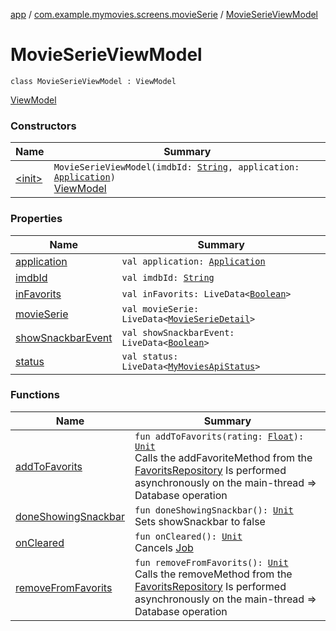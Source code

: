 [app](../../index.md) / [com.example.mymovies.screens.movieSerie](../index.md) / [MovieSerieViewModel](./index.md)

# MovieSerieViewModel

`class MovieSerieViewModel : ViewModel`

[ViewModel](#)

### Constructors

| Name | Summary |
|---|---|
| [&lt;init&gt;](-init-.md) | `MovieSerieViewModel(imdbId: `[`String`](https://kotlinlang.org/api/latest/jvm/stdlib/kotlin/-string/index.html)`, application: `[`Application`](https://developer.android.com/reference/android/app/Application.html)`)`<br>[ViewModel](#) |

### Properties

| Name | Summary |
|---|---|
| [application](application.md) | `val application: `[`Application`](https://developer.android.com/reference/android/app/Application.html) |
| [imdbId](imdb-id.md) | `val imdbId: `[`String`](https://kotlinlang.org/api/latest/jvm/stdlib/kotlin/-string/index.html) |
| [inFavorits](in-favorits.md) | `val inFavorits: LiveData<`[`Boolean`](https://kotlinlang.org/api/latest/jvm/stdlib/kotlin/-boolean/index.html)`>` |
| [movieSerie](movie-serie.md) | `val movieSerie: LiveData<`[`MovieSerieDetail`](../../com.example.mymovies.models/-movie-serie-detail/index.md)`>` |
| [showSnackbarEvent](show-snackbar-event.md) | `val showSnackbarEvent: LiveData<`[`Boolean`](https://kotlinlang.org/api/latest/jvm/stdlib/kotlin/-boolean/index.html)`>` |
| [status](status.md) | `val status: LiveData<`[`MyMoviesApiStatus`](../../com.example.mymovies.screens.search/-my-movies-api-status/index.md)`>` |

### Functions

| Name | Summary |
|---|---|
| [addToFavorits](add-to-favorits.md) | `fun addToFavorits(rating: `[`Float`](https://kotlinlang.org/api/latest/jvm/stdlib/kotlin/-float/index.html)`): `[`Unit`](https://kotlinlang.org/api/latest/jvm/stdlib/kotlin/-unit/index.html)<br>Calls the addFavoriteMethod from the [FavoritsRepository](../../com.example.mymovies.repository/-favorits-repository/index.md) Is performed asynchronously on the main-thread =&gt; Database operation |
| [doneShowingSnackbar](done-showing-snackbar.md) | `fun doneShowingSnackbar(): `[`Unit`](https://kotlinlang.org/api/latest/jvm/stdlib/kotlin/-unit/index.html)<br>Sets showSnackbar to false |
| [onCleared](on-cleared.md) | `fun onCleared(): `[`Unit`](https://kotlinlang.org/api/latest/jvm/stdlib/kotlin/-unit/index.html)<br>Cancels [Job](#) |
| [removeFromFavorits](remove-from-favorits.md) | `fun removeFromFavorits(): `[`Unit`](https://kotlinlang.org/api/latest/jvm/stdlib/kotlin/-unit/index.html)<br>Calls the removeMethod from the [FavoritsRepository](../../com.example.mymovies.repository/-favorits-repository/index.md) Is performed asynchronously on the main-thread =&gt; Database operation |
